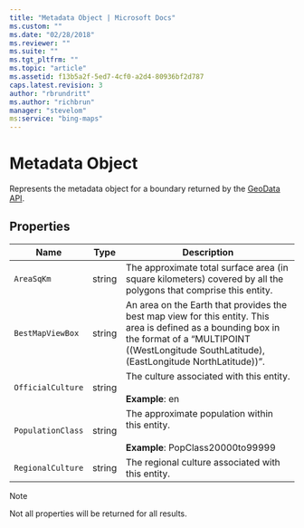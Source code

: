 ```yaml
---
title: "Metadata Object | Microsoft Docs"
ms.custom: ""
ms.date: "02/28/2018"
ms.reviewer: ""
ms.suite: ""
ms.tgt_pltfrm: ""
ms.topic: "article"
ms.assetid: f13b5a2f-5ed7-4cf0-a2d4-80936bf2d787
caps.latest.revision: 3
author: "rbrundritt"
ms.author: "richbrun"
manager: "stevelom"
ms:service: "bing-maps"
---
```

# Metadata Object
Represents the metadata object for a boundary returned by the [GeoData API](../spatial-data-services/geodata-api.md). 

## Properties

Name                  | Type             | Description
--------------------- | ---------------- | ---------------------------
`AreaSqKm`            | string           | The approximate total surface area (in square kilometers) covered by all the polygons that comprise this entity.
`BestMapViewBox`      | string           | An area on the Earth that provides the best map view for this entity. This area is defined as a bounding box in the format of a “MULTIPOINT ((WestLongitude SouthLatitude), (EastLongitude NorthLatitude))”.
`OfficialCulture`     | string           | The culture associated with this entity. <br/><br/>**Example**: en
`PopulationClass`     | string           | The approximate population within this entity. <br/><br/>**Example**: PopClass20000to99999
`RegionalCulture`     | string           | The regional culture associated with this entity.

> [!NOTE]
> Not all properties will be returned for all results.